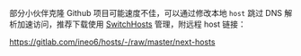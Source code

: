 部分小伙伴克隆 Github 项目可能速度不佳，可以通过修改本地 `host` 跳过 DNS 解析加速访问，推荐下载使用 [SwitchHosts](https://github.com/oldj/SwitchHosts) 管理，附远程 host 链接：

https://gitlab.com/ineo6/hosts/-/raw/master/next-hosts